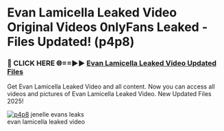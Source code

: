 # Evan Lamicella Leaked Video Original Videos 0nlyFans Leaked - Files Updated! (p4p8)

<h3>🔴 CLICK HERE 🌐==►► <a href="https://tinyurl.com/4seja8ks" rel="nofollow">Evan Lamicella Leaked Video Updated Files</a></h3>

Get Evan Lamicella Leaked Video and all content. Now you can access all videos and pictures of Evan Lamicella Leaked Video. New Updated Files 2025!

[![p4p8](https://i.imgur.com/EWjZXRe.gif)](https://tinyurl.com/4seja8ks)
jenelle evans leaks<br>
evan lamicella leaked video